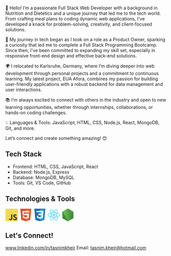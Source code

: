 👋 Hello! I’m a passionate Full Stack Web Developer with a background in Nutrition and Dietetics and a unique journey that led me to the tech world. From crafting meal plans to coding dynamic web applications, I've developed a knack for problem-solving, creativity, and client-focused solutions.

🚀 My journey in tech began as I took on a role as a Product Owner, sparking a curiosity that led me to complete a Full Stack Programming Bootcamp. Since then, I've been committed to expanding my skill set, especially in responsive front-end design and effective back-end solutions.

🌍 I relocated to Karlsruhe, Germany, where I’m diving deeper into web development through personal projects and a commitment to continuous learning. My latest project, EUA Afora, combines my passion for building user-friendly applications with a robust backend for data management and user interactions.

📚 I’m always excited to connect with others in the industry and open to new learning opportunities, whether through internships, collaborations, or hands-on coding challenges.

💡 Languages & Tools: JavaScript, HTML, CSS, Node.js, React, MongoDB, Git, and more.

Let’s connect and create something amazing! 😊

## Tech Stack

- Frontend: HTML, CSS, JavaScript, React 
- Backend: Node.js, Express
- Database: MongoDB, MySQL
- Tools: Git, VS Code, GitHub

## Technologies & Tools

<img src="https://raw.githubusercontent.com/devicons/devicon/master/icons/javascript/javascript-original.svg" alt="JavaScript" width="40" height="40" />
<img src="https://raw.githubusercontent.com/devicons/devicon/master/icons/html5/html5-original.svg" alt="HTML5" width="40" height="40" />
<img src="https://raw.githubusercontent.com/devicons/devicon/master/icons/css3/css3-original.svg" alt="CSS3" width="40" height="40" />
<img src="https://raw.githubusercontent.com/devicons/devicon/master/icons/react/react-original.svg" alt="React" width="40" height="40" />
<img src="https://raw.githubusercontent.com/devicons/devicon/master/icons/nodejs/nodejs-original.svg" alt="Node.js" width="40" height="40" />




## Let's Connect!

www.linkedin.com/in/tasnimkheir
Email: tasnim.kheir@hotmail.com 
